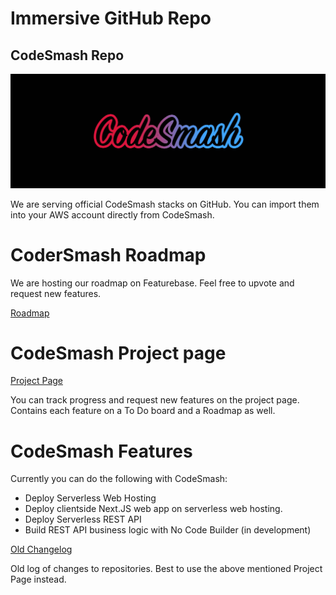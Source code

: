# Immersive GitHub Repo

## CodeSmash Repo

![CodeSmash](https://github.com/immmersive/immmersive/blob/main/CodeSmash.jpg)

We are serving official CodeSmash stacks on GitHub. You can import them into your AWS account directly from CodeSmash.

# CoderSmash Roadmap

We are hosting our roadmap on Featurebase. Feel free to upvote and request new features.

[Roadmap](https://codesmash.featurebase.app)


# CodeSmash Project page

[Project Page](https://github.com/users/immmersive/projects/1)

You can track progress and request new features on the project page.
Contains each feature on a To Do board and a Roadmap as well.

# CodeSmash Features

Currently you can do the following with CodeSmash:

- Deploy Serverless Web Hosting
- Deploy clientside Next.JS web app on serverless web hosting.
- Deploy Serverless REST API
- Build REST API business logic with No Code Builder (in development) 

[Old Changelog](https://github.com/immmersive/immmersive/blob/main/ChangeLog.md)

Old log of changes to repositories. Best to use the above mentioned Project Page instead.

